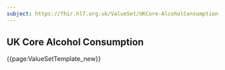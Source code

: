 ```yaml
---
subject: https://fhir.hl7.org.uk/ValueSet/UKCore-AlcoholConsumption
---
```

## UK Core Alcohol Consumption

{{page:ValueSetTemplate_new}}